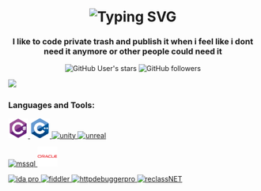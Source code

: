 <h1 align="center"><a><img src="https://readme-typing-svg.herokuapp.com?font=DotGothic16&size=30&color=B3B3B3&center=true&vCenter=true&width=435&lines=%E3%80%A9+Hi%2C+im+Saya+%E3%80%A9;%E3%80%A9+Your+Opinion%3F+%E3%80%A9;%E3%80%A9+I+dont+care.+%E3%80%A9" alt="Typing SVG" /></a></h1>
<h3 align="center">I like to code private trash and publish it when i feel like i dont need it anymore or other people could need it</h3>
<p align="left">
</p>
<p align="center"> <img alt="GitHub User's stars" src="https://img.shields.io/github/stars/saya-de?color=purple&label=Overall-Stars&style=for-the-badge"> <img alt="GitHub followers" src="https://img.shields.io/github/followers/saya-de?color=purple&style=for-the-badge">
  
  <a> <img src="https://discord.c99.nl/widget/theme-1/383667383547723777.png"/> </a>

<h3 align="left">Languages and Tools:</h3>
<p align="left"> <a href="https://www.w3schools.com/cs/" target="_blank" rel="noreferrer"> <img src="https://raw.githubusercontent.com/devicons/devicon/master/icons/csharp/csharp-original.svg" alt="csharp" width="40" height="40"/> </a> <a href="https://www.w3schools.com/cpp/" target="_blank" rel="noreferrer"> <img src="https://raw.githubusercontent.com/devicons/devicon/master/icons/cplusplus/cplusplus-original.svg" alt="cplusplus" width="40" height="40"/> </a> <a href="https://unity.com/" target="_blank" rel="noreferrer"> <img src="https://www.vectorlogo.zone/logos/unity3d/unity3d-icon.svg" alt="unity" width="40" height="40"/> </a> <a href="https://unrealengine.com/" target="_blank" rel="noreferrer"> <img src="https://raw.githubusercontent.com/kenangundogan/fontisto/036b7eca71aab1bef8e6a0518f7329f13ed62f6b/icons/svg/brand/unreal-engine.svg" alt="unreal" width="40" height="40"/> </a>
 
<a href="https://www.microsoft.com/en-us/sql-server" target="_blank" rel="noreferrer"> <img src="https://silk.us/wp-content/uploads/2021/03/sql-server-logo-white.png" alt="mssql" width="50" height="40"/> </a> <a href="https://www.oracle.com/" target="_blank" rel="noreferrer"> <img src="https://raw.githubusercontent.com/devicons/devicon/master/icons/oracle/oracle-original.svg" alt="oracle" width="40" height="40"/> </a>
 
<a href="https://hex-rays.com/ida-pro/" target="_blank" rel="noreferrer"> <img src="https://static.wixstatic.com/media/6a4a49_76094687779646fcb48f8863e9119f47~mv2.png/v1/fit/w_170%2Ch_209%2Cal_c/file.png" alt="ida pro" width="35" height="40"/> </a> <a href="https://www.telerik.com/fiddler" target="_blank" rel="noreferrer"> <img src="https://img.netzwelt.de/picture/original/2020/10/fiddler-logo-287683.png" alt="fiddler" width="40" height="40"/> </a> <a href="https://www.httpdebugger.com" target="_blank" rel="noreferrer"> <img src="https://www.httpdebugger.com/content/n/images/logo-dark.png" alt="httpdebuggerpro" width="120" height="40"/> </a> <a href="https://github.com/ReClassNET/ReClass.NET" target="_blank" rel="noreferrer"> <img src="https://avatars.githubusercontent.com/u/36203059?s=280&v=4" alt="reclassNET" width="40" height="40"/> </a> </p> </p>




